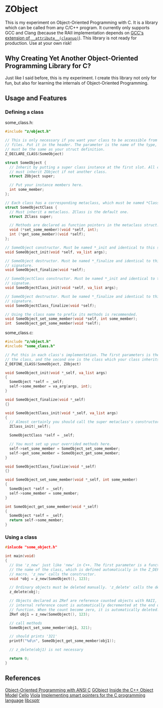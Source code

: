 # ZObject
This is my experiment on Object-Oriented Programming with C. It is a library
which can be called from any C/C++ program. It currently only supports GCC and
Clang (because the RAII implementation depends on
[GCC's extension of `__attribute__(cleanup)`](https://gcc.gnu.org/onlinedocs/gcc-6.1.0/gcc/Common-Variable-Attributes.html)).
This library is not ready for production. Use at your own risk!

## Why Creating Yet Another Object-Oriented Programming Library for C?
Just like I said before, this is my experiment. I create this library not only
for fun, but also for learning the internals of Object-Oriented Programming.

## Usage and Features

### Defining a class
some_class.h:
```c
#include "z/object.h"

// This is only necessary if you want your class to be accessible from other .c
// files. Put it in the header. The parameter is the name of the type, which
// must be the same as your struct definition.
Z_DECLARE_CLASS(SomeObject)

struct SomeObject {
  // Inherit by putting a super class instance at the first slot. All classes
  // must inherit ZObject if not another class.
  struct ZObject super;

  // Put your instance members here.
  int some_member;                  
};

// Each class has a corresponding metaclass, which must be named *Class.
struct SomeObjectClass {
  // Must inherit a metaclass. ZClass is the default one.
  struct ZClass super;

  // Methods are declared as function pointers in the metaclass struct.
  void (*set_some_member)(void *self, int);
  int (*get_some_member)(void *self);
};

// SomeObject constructor. Must be named *_init and identical to this signature.
void SomeObject_init(void *self, va_list args);

// SomeObject destructor. Must be named *_finalize and identical to this
// signature.
void SomeObject_finalize(void *self);

// SomeObjectClass constructor. Must be named *_init and identical to this
// signatue.
void SomeObjectClass_init(void *self, va_list args);

// SomeObject destructor. Must be named *_finalize and identical to this
// signature.
void SomeObjectClass_finalize(void *self);

// Using the class name to prefix its methods is recommended.
void SomeObject_set_some_member(void *self, int some_member);
int  SomeObject_get_some_member(void *self);
```

some_class.c:
```c
#include "z/object.h"
#include "some_class.h"

// Put this in each class's implementation. The first parameters is the name of
// the class, and the second one is the class which your class inherits.
Z_DEFINE_CLASS(SomeObject, ZObject)

void SomeObject_init(void *_self, va_list args)
{
  SomeObject *self = _self;
  self->some_member = va_arg(args, int);
}

void SomeObject_finalize(void *_self)
{}

void SomeObjectClass_init(void *_self, va_list args)
{
  // Almost certainly you should call the super metaclass's constructor.
  ZClass_init(_self);

  SomeObjectClass *self = _self;

  // You must set up your overrided methods here.
  self->set_some_member = SomeObject_set_some_member;
  self->get_some_member = SomeObject_get_some_member;
}

void SomeObjectClass_finalize(void *_self)
{}

void SomeObject_set_some_member(void *_self, int some_member)
{
  SomeObject *self = _self;
  self->some_member = some_member;
}

int SomeObject_get_some_member(void *_self)
{
  SomeObject *self = _self;
  return self->some_member;
}
```

### Using a class
```c
#inlucde "some_object.h"

int main(void)
{
  // Use 'z_new' just like 'new' in C++. The first parameter is a function with
  // the name of the class, which is defined automatically in the Z_DEFINE_CLASS
  // macro. 'z_new' calls the constructor.
  void *obj = z_new(SomeObject(), 123);

  // Ordinary objects must be deleted manually. 'z_delete' calls the destructor.
  z_delete(obj);

  // Objects declared as ZRef are reference counted objects with RAII, whose
  // internal reference count is automatically decremented at the end of a
  // function. When the count become zero, it is automatically deleted.
  ZRef obj1 = z_new(SomeObject(), 123);

  // call methods
  SomeObject_set_some_member(obj1, 321);

  // should prints '321'
  printf("%d\n", SomeObject_get_some_member(obj1));

  // z_delete(obj1) is not necessary

  return 0;
}
```

## References
[Object-Oriented Programming with ANSI C](https://www.cs.rit.edu/~ats/books/ooc.pdf)
[GObject](https://developer.gnome.org/gobject/stable/)
[Inside the C++ Object Model](https://www.amazon.com/Inside-Object-Model-Stanley-Lippman/dp/0201834545)
[Cello](http://libcello.org/)
[Viola](https://github.com/eatonphil/Viola)
[Implementing smart pointers for the C programming language](https://snai.pe/c/c-smart-pointers/)
[libcsptr](https://github.com/Snaipe/libcsptr)
